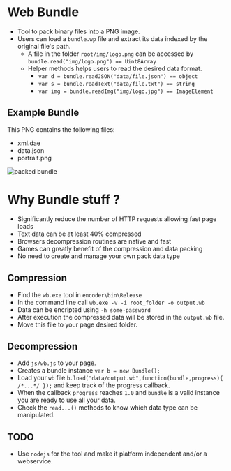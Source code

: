 # Web Bundle

* Tool to pack binary files into a PNG image.
* Users can load a `bundle.wp` file and extract its data indexed by the original file's path.
  * A file in the folder `root/img/logo.png` can be accessed by `bundle.read("img/logo.png") == Uint8Array`
  * Helper methods helps users to read the desired data format.
    * `var d = bundle.readJSON("data/file.json") == object`
	* `var s = bundle.readText("data/file.txt") == string`
	* `var img = bundle.readImg("img/logo.jpg") == ImageElement`

## Example Bundle
This PNG contains the following files:  

* xml.dae
* data.json
* portrait.png  

![packed bundle](https://dl.dropboxusercontent.com/u/20655747/resource.png)

# Why Bundle stuff ?

* Significantly reduce the number of HTTP requests allowing fast page loads
* Text data can be at least 40% compressed
* Browsers decompression routines are native and fast
* Games can greatly benefit of the compression and data packing
* No need to create and manage your own pack data type

## Compression
* Find the `wb.exe` tool in `encoder\bin\Release`
* In the command line call `wb.exe -v -i root_folder -o output.wb`
* Data can be encripted using `-h some-password`
* After execution the compressed data will be stored in the `output.wb` file.
* Move this file to your page desired folder.

## Decompression
* Add `js/wb.js` to your page.
* Creates a bundle instance `var b = new Bundle();`
* Load your `wb` file `b.load("data/output.wb",function(bundle,progress){ /*...*/ });` and keep track of the progress callback. 
* When the callback `progress` reaches `1.0` and `bundle` is a valid instance you are ready to use all your data.
* Check the `read...()` methods to know which data type can be manipulated.

## TODO
* Use `nodejs` for the tool and make it platform independent and/or a webservice.
